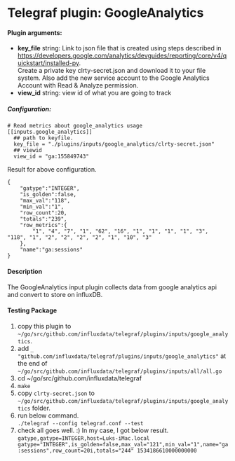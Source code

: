 # Telegraf plugin: GoogleAnalytics


#### Plugin arguments:
- **key_file** string: Link to json file that is created using steps described in https://developers.google.com/analytics/devguides/reporting/core/v4/quickstart/installed-py.  
Create a private key clrty-secret.json and download it to your file system. Also add the new service account to the Google Analytics Account with Read & Analyze permission.
- **view_id** string: view id of what you are going to track

##### Configuration:
```
# Read metrics about google_analytics usage
[[inputs.google_analytics]]
  ## path to keyfile.
  key_file = "./plugins/inputs/google_analytics/clrty-secret.json"
  ## viewid
  view_id = "ga:155849743"
```

Result for above configuration.
```
{
	"gatype":"INTEGER", 
	"is_golden":false, 
	"max_val":"118", 
	"min_val":"1", 
	"row_count":20, 
	"totals":"239", 
	"row_metrics":{
		"1", "4", "7", "1", "62", "16", "1", "1", "1", "1", "3", "118", "1", "2", "2", "2", "2", "1", "10", "3"
	}, 
	"name":"ga:sessions"
} 
```



#### Description

The GoogleAnalytics input plugin collects data from google analytics api and convert to store on influxDB.

#### Testing Package

1. copy this plugin to  
`~/go/src/github.com/influxdata/telegraf/plugins/inputs/google_analytics`.   
2. add `_ "github.com/influxdata/telegraf/plugins/inputs/google_analytics"` at the end of `~/go/src/github.com/influxdata/telegraf/plugins/inputs/all/all.go`  
3. cd ~/go/src/github.com/influxdata/telegraf  
4. `make`  
5. copy `clrty-secret.json` to `~/go/src/github.com/influxdata/telegraf/plugins/inputs/google_analytics` folder.  
6. run below command.  
   `./telegraf --config telegraf.conf --test`   
7. check all goes well. :)
   In my case, I got below result.  
   `gatype,gatype=INTEGER,host=Luks-iMac.local gatype="INTEGER",is_golden=false,max_val="121",min_val="1",name="ga:sessions",row_count=20i,totals="244" 1534186610000000000`
